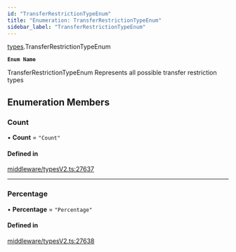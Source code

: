 ```yaml
---
id: "TransferRestrictionTypeEnum"
title: "Enumeration: TransferRestrictionTypeEnum"
sidebar_label: "TransferRestrictionTypeEnum"
---
```


[types](../../../modules/Types/Types.md).TransferRestrictionTypeEnum

**`Enum Name`**

 TransferRestrictionTypeEnum
 Represents all possible transfer restriction types

## Enumeration Members

### Count

• **Count** = ``"Count"``

#### Defined in

[middleware/typesV2.ts:27637](https://github.com/PolymeshAssociation/polymesh-sdk/blob/07a4c5b0/src/middleware/typesV2.ts#L27637)

___

### Percentage

• **Percentage** = ``"Percentage"``

#### Defined in

[middleware/typesV2.ts:27638](https://github.com/PolymeshAssociation/polymesh-sdk/blob/07a4c5b0/src/middleware/typesV2.ts#L27638)
